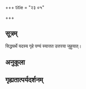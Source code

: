 +++
title = "२३ ०५"

+++
## सूत्रम्
सिद्ध्यर्थे यदस्य गृहे पण्यं स्यात्तत उत्तरया जुहुयात्।
## अनुकूला

## गृह्यतात्पर्यदर्शनम्

